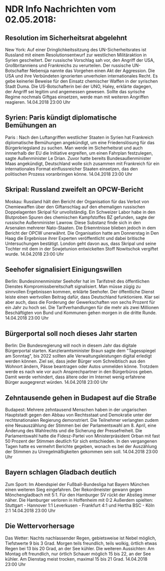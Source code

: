 # NDR Info Nachrichten vom 02.05.2018:


## Resolution im Sicherheitsrat abgelehnt
New York: Auf einer Dringlichkeitssitzung des UN-Sicherheitsrates ist Russland mit einem Resolutionsentwurf zur westlichen Militäraktion in Syrien gescheitert. Der russische Vorschlag sah vor, den Angriff der USA, Großbritanniens und Frankreichs zu verurteilen. Der russische UN-Botschafter Nebensja nannte das Vorgehen einen Akt der Aggression. Die USA und ihre Verbündeten ignorierten unverholen internationales Recht. Es gebe keinerlei Beweise für den Einsatz chemischer Waffen in der syrischen Stadt Duma. Die US-Botschafterin bei der UNO, Haley, erklärte dagegen, der Angriff sei legitim und angemessen gewesen. Sollte das syrische Regime nochmals Giftgas einsetzen, werde man mit weiteren Angriffen reagieren. 14.04.2018 23:00 Uhr 

## Syrien: Paris kündigt diplomatische Bemühungen an
Paris : Nach den Luftangriffen westlicher Staaten in Syrien hat Frankreich diplomatische Bemühungen angekündigt, um eine Friedenslösung für das Bürgerkriegsland zu suchen. Man werde im Sicherheitsrat und auch innnerhalb der EU die Initiative ergreifen, um einen Fahrplan festzulegen, sagte Außenminister Le Drian. Zuvor hatte bereits Bundesaußenminister Maas angekündigt, Deutschland wolle sich zusammen mit Frankreich für ein internationales Format einflussreicher Staaten einsetzen, das den politischen Prozess voranbringen könne. 14.04.2018 23:00 Uhr 

## Skripal: Russland zweifelt an OPCW-Bericht
Moskau: Russland hält den Bericht der Organisation für das Verbot von Chemiewaffen über den Giftanschlag auf den ehemaligen russischen Doppelagenten Skripal für unvollständig. Ein Schweizer Labor habe in den Blutproben Spuren des chemischen Kampfstoffes BZ gefunden, sagte der russische Außenminister Lawrow. Diese Substanz finde sich in den Arsenalen mehrerer Nato-Staaten. Die Erkenntnisse blieben jedoch in dem Bericht der OPCW unerwähnt. Die Organisation hatte am Donnerstag in Den Haag die Ergebnisse ihrer Experten veröffentlicht und dabei britische Untersuchungen bestätigt. London geht davon aus, dass Skripal und seine Tochter mit dem in der Sowjetunion entwickelten Stoff Nowitschok vergiftet wurde. 14.04.2018 23:00 Uhr 

## Seehofer signalisiert Einigungswillen
Berlin: Bundesinnenminister Seehofer hat im Tarifstreit des öffentlichen Dienstes Kompromissbereitschaft signalisiert. Man müsse zügig zu sinnvollen Ergebnissen kommen, erklärte Seehofer. Der öffentliche Dienst leiste einen wertvollen Beitrag dafür, dass Deutschland funktioniere. Klar sei aber auch, dass die Forderung der Gewerkschaften von sechs Prozent für ein Jahr zu hoch sei. Die Tarifverhandlungen für die mehr als zwei Millionen Beschäftigten von Bund und Kommunen gehen morgen in die dritte Runde. 14.04.2018 23:00 Uhr 

## Bürgerportal soll noch dieses Jahr starten
Berlin: Die Bundesregierung will noch in diesem Jahr das digitale Bürgerportal starten. Kanzleramtsminister Braun sagte dem "Tagesspiegel am Sonntag", bis 2022 sollten alle Verwaltungsleistungen digital erledigt werden können. Ziel sei, dass jeder Bürger vom Schreibtisch aus den Wohnort ändern, Pässe beantragen oder Autos ummelden könne. Trotzdem werde es nach wie vor auch Ansprechpartner in den Bürgerbüros geben. Damit werde verhindert, dass ältere oder im Internet wenig erfahrene Bürger ausgegrenzt würden. 14.04.2018 23:00 Uhr 

## Zehntausende gehen in Budapest auf die Straße
Budapest: Mehrere zehntausend Menschen haben in der ungarischen Hauptstadt gegen den Abbau von Rechtsstaat und Demokratie unter der rechtsnationalen Regierung demonstriert. Die Teilnehmer verlangten zudem eine Neuauszählung der Stimmen bei der Parlamentswahl am 8. April, eine Änderung des Wahlrechts und die Sicherung der Pressefreiheit. Die Parlamentswahl hatte die Fidesz-Partei von Ministerpräsident Orban mit fast 50 Prozent der Stimmen deutlich für sich entschieden. In den vergangenen Tagen hatte es vermehrt Berichte gegeben, wonach es bei der Auszählung der Stimmen zu Unregelmäßigkeiten gekommen sein soll. 14.04.2018 23:00 Uhr 

## Bayern schlagen Gladbach deutlich
Zum Sport: Im Abendspiel der Fußball-Bundesliga hat Bayern München einen weiteren Sieg eingefahren. Der Rekordmeister gewann gegen Mönchengladbach mit 5:1. Für den Hamburger SV rückt der Abstieg immer näher. Die Hamburger verloren in Hoffenheim mit 0:2
Außerdem spielten:
Stuttgart - Hannover		1:1
Leverkusen - Frankfurt	4:1
und Hertha BSC - Köln 2:1 14.04.2018 23:00 Uhr 

## Die Wettervorhersage
Das Wetter:
Nachts nachlassender Regen, gebietsweise ist Nebel möglich, Tiefstwerte 9 bis 3 Grad. Morgen teils freundlich, teils wolkig, örtlich etwas Regen bei 13 bis 20 Grad, an der See kühler. Die weiteren Aussichten:
Am Montag oft freundlich, nur örtlich Schauer möglich 15 bis 22, an der See kühler. Am Dienstag meist trocken, maximal 15 bis 21 Grad. 14.04.2018 23:00 Uhr 
